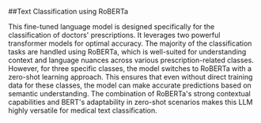 ##Text Classification using RoBERTa

This fine-tuned language model is designed specifically for the classification of doctors' prescriptions. It leverages two powerful transformer models for optimal accuracy. The majority of the classification tasks are handled using RoBERTa, which is well-suited for understanding context and language nuances across various prescription-related classes. However, for three specific classes, the model switches to RoBERTa with a zero-shot learning approach. This ensures that even without direct training data for these classes, the model can make accurate predictions based on semantic understanding.
The combination of RoBERTa's strong contextual capabilities and BERT's adaptability in zero-shot scenarios makes this LLM highly versatile for medical text classification.
